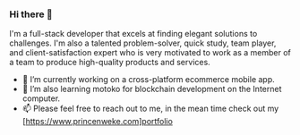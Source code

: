 ### Hi there 👋

I'm a full-stack developer that excels at finding elegant solutions to challenges. I'm also a talented problem-solver, quick study, team player, and client-satisfaction expert who is very motivated to work as a member of a team to produce high-quality products and services.

<!--
**starprince7/starprince7** is a ✨ _special_ ✨ repository because its `README.md` (this file) appears on your GitHub profile.

Here are some ideas to get you started:

- 🔭 I’m currently working on ...
- 🌱 I’m currently learning ...
- 👯 I’m looking to collaborate on ...
- 🤔 I’m looking for help with ...
- 💬 Ask me about ...
- 📫 How to reach me: ...
- 😄 Pronouns: ...
- ⚡ Fun fact: ...
-->

- 🔭 I’m currently working on a cross-platform ecommerce mobile app.
- 🌱 I’m also learning motoko for blockchain development on the Internet computer.
- 📫 Please feel free to reach out to me, in the mean time check out my [https://www.princenweke.com]portfolio
